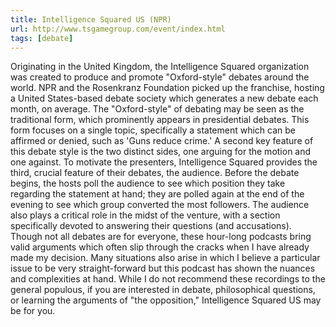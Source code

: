```yaml
---
title: Intelligence Squared US (NPR)
url: http://www.tsgamegroup.com/event/index.html
tags: [debate]
---
```

Originating in the United Kingdom, the Intelligence Squared organization was
created to produce and promote "Oxford-style" debates around the world. NPR
and the Rosenkranz Foundation picked up the franchise, hosting a United
States-based debate society which generates a new debate each month, on
average. The "Oxford-style" of debating may be seen as the traditional form,
which prominently appears in presidential debates. This form focuses on a
single topic, specifically a statement which can be affirmed or denied, such
as 'Guns reduce crime.' A second key feature of this debate style is the two
distinct sides, one arguing for the motion and one against. To motivate the
presenters, Intelligence Squared provides the third, crucial feature of their
debates, the audience. Before the debate begins, the hosts poll the audience
to see which position they take regarding the statement at hand; they are
polled again at the end of the evening to see which group converted the most
followers. The audience also plays a critical role in the midst of the
venture, with a section specifically devoted to answering their questions (and
accusations). Though not all debates are for everyone, these hour-long
podcasts bring valid arguments which often slip through the cracks when I have
already made my decision. Many situations also arise in which I believe a
particular issue to be very straight-forward but this podcast has shown the
nuances and complexities at hand. While I do not recommend these recordings to
the general populous, if you are interested in debate, philosophical
questions, or learning the arguments of "the opposition," Intelligence Squared
US may be for you.
